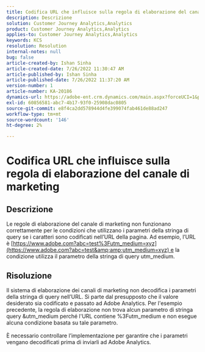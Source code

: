 ```yaml
---
title: Codifica URL che influisce sulla regola di elaborazione del canale di marketing
description: Descrizione
solution: Customer Journey Analytics,Analytics
product: Customer Journey Analytics,Analytics
applies-to: Customer Journey Analytics,Analytics
keywords: KCS
resolution: Resolution
internal-notes: null
bug: false
article-created-by: Ishan Sinha
article-created-date: 7/26/2022 11:30:47 AM
article-published-by: Ishan Sinha
article-published-date: 7/26/2022 11:37:20 AM
version-number: 1
article-number: KA-20186
dynamics-url: https://adobe-ent.crm.dynamics.com/main.aspx?forceUCI=1&pagetype=entityrecord&etn=knowledgearticle&id=ab43dd5e-d60c-ed11-82e5-000d3a379b78
exl-id: 60856581-abc7-4b17-93f0-25908dac0805
source-git-commit: e8f4ca2dd578944d4fe399074fab461de88ad247
workflow-type: tm+mt
source-wordcount: '146'
ht-degree: 2%

---
```


# Codifica URL che influisce sulla regola di elaborazione del canale di marketing

## Descrizione

Le regole di elaborazione del canale di marketing non funzionano correttamente per le condizioni che utilizzano i parametri della stringa di query se i caratteri sono codificati nell’URL della pagina. Ad esempio, l’URL è [https://www.adobe.com?abc=test%3Futm_medium=xyz](https://www.adobe.com?abc=test&amp;amp;utm_medium=xyz) e la condizione utilizza il parametro della stringa di query utm_medium.

## Risoluzione

Il sistema di elaborazione dei canali di marketing non decodifica i parametri della stringa di query nell’URL. Si parte dal presupposto che il valore desiderato sia codificato e passato ad Adobe Analytics. Per l&#39;esempio precedente, la regola di elaborazione non trova alcun parametro di stringa query &amp;utm_medium perché l&#39;URL contiene %3Futm_medium e non esegue alcuna condizione basata su tale parametro.<br> <br>È necessario controllare l’implementazione per garantire che i parametri vengano decodificati prima di inviarli ad Adobe Analytics.
